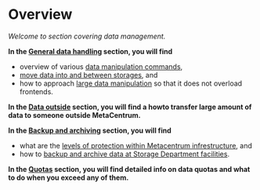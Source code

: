 # Overview

*Welcome to section covering data management.*

**In the [General data handling](../data/data-within/) section, you will find**

- overview of various [data manipulation commands](../data/data-within/#data-manipulation-commands),
- [move data into and between storages](../data/data-within/#moderate-data-handling), and
- how to approach [large data manipulation](../data/data-within/#large-data-handling) so that it does not overload frontends.

**In the [Data outside](../data/data-outside/) section, you will find a howto transfer large amount of data to someone outside MetaCentrum.**

**In the [Backup and archiving](../data/backup-archive/) section, you will find**

- what are the [levels of protection within Metacentrum infrestructure](../data/backup-archive/#metacentrum-data-policy), and
- how to [backup and archive data at Storage Department facilities](../data/backup-archive/#storage-department-data-policy).

**In the [Quotas](../data/quotas/) section, you will find detailed info on data quotas and what to do when you exceed any of them.**



<!--
Nove rozdeleni casti Data
=========================

Commands for data handling
  -- nejdriv obecne jak to jde pres frontend
  -- potom seznam prikazu s priklady


Direct access to storages
  -- co tam muzou delat
  -- link na mount storrages locally

Large data handling

Data sharing

Quotas

Filesender

Data backup on MetaCentrum
  -- backup policies on out storages
  -- for serious backup use Storage Department

Storage Department services
  -- tape storage
  -- object storage

-->




